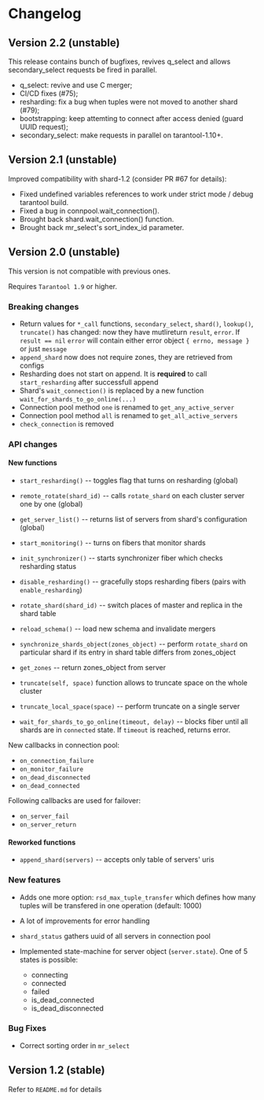 # Changelog

## Version 2.2 (unstable)

This release contains bunch of bugfixes, revives q_select and allows
secondary_select requests be fired in parallel.

* q_select: revive and use C merger;
* CI/CD fixes (#75);
* resharding: fix a bug when tuples were not moved to another shard (#79);
* bootstrapping: keep attemting to connect after access denied (guard UUID
  request);
* secondary_select: make requests in parallel on tarantool-1.10+.

## Version 2.1 (unstable)

Improved compatibility with shard-1.2 (consider PR #67 for details):

* Fixed undefined variables references to work under strict mode / debug
  tarantool build.
* Fixed a bug in connpool.wait_connection().
* Brought back shard.wait_connection() function.
* Brought back mr_select's sort_index_id parameter.

## Version 2.0 (unstable)

This version is not compatible with previous ones.

Requires `Tarantool 1.9` or higher.

### Breaking changes

* Return values for `*_call` functions, `secondary_select`, `shard()`, `lookup()`, `truncate()` has changed:
now they have mutlireturn `result`, `error`. If `result == nil` `error` will contain
either error object `{ errno, message }` or just `message`
* `append_shard` now does not require zones, they are retrieved from configs
* Resharding does not start on append. It is **required** to call `start_resharding` after successfull append
* Shard's `wait_connection()` is replaced by a new function `wait_for_shards_to_go_online(...)`
* Connection pool method `one` is renamed to `get_any_active_server`
* Connection pool method `all` is renamed to `get_all_active_servers`
* `check_connection` is removed

### API changes

#### New functions

* `start_resharding()` -- toggles flag that turns on resharding (global)
* `remote_rotate(shard_id)` -- calls `rotate_shard` on each cluster server one by one (global)
* `get_server_list()` -- returns list of servers from shard's configuration (global)

* `start_monitoring()` -- turns on fibers that monitor shards
* `init_synchronizer()` -- starts synchronizer fiber which checks resharding status
* `disable_resharding()` -- gracefully stops resharding fibers (pairs with `enable_resharding`)
* `rotate_shard(shard_id)` -- switch places of master and replica in the shard table
* `reload_schema()` -- load new schema and invalidate mergers
* `synchronize_shards_object(zones_object)` -- perform `rotate_shard` on particular shard if its entry in
shard table differs from zones_object
* `get_zones` -- return zones_object from server
* `truncate(self, space)` function allows to truncate space on the whole cluster
* `truncate_local_space(space)` -- perform truncate on a single server
* `wait_for_shards_to_go_online(timeout, delay)` -- blocks fiber until all shards are in `connected`
state. If `timeout` is reached, returns error.

New callbacks in connection pool:
* `on_connection_failure`
* `on_monitor_failure`
* `on_dead_disconnected`
* `on_dead_connected`

Following callbacks are used for failover:
* `on_server_fail`
* `on_server_return`

#### Reworked functions

* `append_shard(servers)` -- accepts only table of servers' uris

### New features

* Adds one more option: `rsd_max_tuple_transfer` which defines how many tuples
will be transfered in one operation (default: 1000)
* A lot of improvements for error handling
* `shard_status` gathers uuid of all servers in connection pool

* Implemented state-machine for server object (`server.state`). One of 5 states is possible:
    - connecting
    - connected
    - failed
    - is_dead_connected
    - is_dead_disconnected

### Bug Fixes

* Correct sorting order in `mr_select`

## Version 1.2 (stable)

Refer to `README.md` for details
